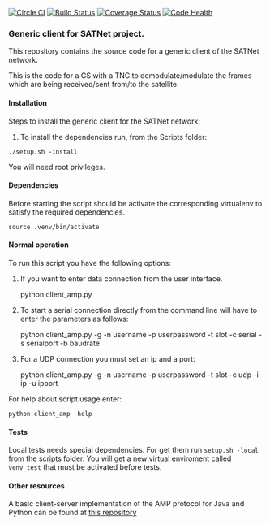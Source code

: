 [![Circle CI](https://circleci.com/gh/satnet-project/generic-client.svg?style=shield)](https://circleci.com/gh/satnet-project/generic-client)
[![Build Status](https://travis-ci.org/satnet-project/generic-client.svg?branch=master)](https://travis-ci.org/satnet-project/generic-client)
[![Coverage Status](https://coveralls.io/repos/satnet-project/generic-client/badge.svg?branch=master&service=github)](https://coveralls.io/github/satnet-project/generic-client?branch=master)
[![Code Health](https://landscape.io/github/satnet-project/generic-client/master/landscape.svg?style=flat)](https://landscape.io/github/satnet-project/generic-client/master)

### Generic client for SATNet project.

This repository contains the source code for a generic client of the 
SATNet network. 

This is the code for a GS with a TNC to demodulate/modulate the frames 
which are being received/sent from/to the satellite.

#### Installation

Steps to install the generic client for the SATNet network:

1. To install the dependencies run, from the Scripts folder:

`./setup.sh -install`

You will need root privileges.

#### Dependencies

Before starting the script should be activate the corresponding virtualenv to satisfy the required dependencies.

`source .venv/bin/activate`

#### Normal operation

To run this script you have the following options:

1. If you want to enter data connection from the user interface.

    python client_amp.py

2. To start a serial connection directly from the command line will have to enter 
the parameters as follows:

    python client_amp.py -g -n username -p userpassword -t slot -c serial -s serialport -b baudrate
    
3. For a UDP connection you must set an ip and a port: 

    python client_amp.py -g -n username -p userpassword -t slot -c udp -i ip -u ipport

For help about script usage enter:

`python client_amp -help`

#### Tests

Local tests needs special dependencies. For get them run `setup.sh -local` from the scripts folder.
You will get a new virtual enviroment called `venv_test` that must be activated before tests.


#### Other resources

A basic client-server implementation of the AMP protocol for Java and 
Python can be found at [this repository](https://github.com/xcrespo/Twisted-AMP-bidirectional)
